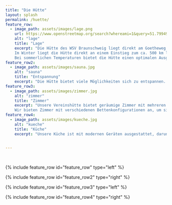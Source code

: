 ```yaml
---
title: "Die Hütte"
layout: splash
permalink: /huette/
feature_row:
  - image_path: assets/images/lage.png
    url: https://www.openstreetmap.org/search?whereami=1&query=51.79949%2C10.54306#map=16/51.7995/10.5431&layers=N
    alt: "lage"
    title: "Lage"
    excerpt: "Die Hütte des WSV Braunschweig liegt direkt am Goetheweg.
    Im Winter liegt die Hütte direkt an einem Einstieg zum ca. 500 km langen Loipennetz des Harzes.
    Bei sommerlichen Temperaturen bietet die Hütte einen optimalen Ausgangspunkt für Wander- oder Mountainbiketouren. "
feature_row2:
  - image_path: assets/images/sauna.jpg
    alt: "sauna"
    title: "Entspannung"
    excerpt: "Die Hütte bietet viele Möglichkeiten sich zu entspannen. Neben einem Aktivraum für Regentage, welcher durch die jüngeren Mitglieder auch gerne zum Toben genutzt wird, gibt es auch die Möglichkeit sich in der Vereinssauna zu entspannen. Unsere Sauna ist modern und gepflegt und bietet Platz für mehrere Personen."
feature_row3:
  - image_path: assets/images/zimmer.jpg
    alt: "zimmer"
    title: "Zimmer"
    excerpt: "Unsere Vereinshütte bietet geräumige Zimmer mit mehreren Betten, die perfekt für Übernachtungen bei Vereinsausflügen, Trainingslagern oder anderen Veranstaltungen geeignet sind. Unsere Zimmer sind sauber und gepflegt und bieten genügend Platz für eine komfortable Übernachtung.
    Wir bieten Zimmer mit verschiedenen Bettenkonfigurationen an, um sicherzustellen, dass alle Mitglieder des Vereins eine passende Unterkunft finden. Unsere Zimmer sind mit Schränken, Tischen und Stühlen ausgestattet, um Ihnen einen komfortablen Aufenthalt zu ermöglichen. Unsere Gemeinschaftsbäder sind stets sauber und bieten alle Annehmlichkeiten, die Sie benötigen."
feature_row4:
  - image_path: assets/images/kueche.jpg
    alt: "kueche"
    title: "Küche"
    excerpt: "Unsere Küche ist mit modernen Geräten ausgestattet, darunter mehrere Herde und Ofen. Unsere Küche ist ein Ort, an dem Sie sich wie zu Hause fühlen können. Hier können Sie gemeinsam kochen, lachen und unvergessliche Erinnerungen schaffen."


---
```


<br/>

{% include feature_row id="feature_row" type="left" %}

{% include feature_row id="feature_row2" type="right" %}

{% include feature_row id="feature_row3" type="left" %}

{% include feature_row id="feature_row4" type="right" %}
